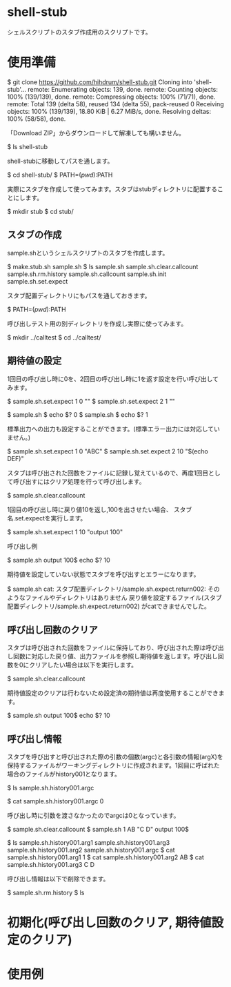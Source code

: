 # shell-stub
シェルスクリプトのスタブ作成用のスクリプトです。

# 使用準備

$ git clone https://github.com/hihdrum/shell-stub.git
Cloning into 'shell-stub'...
remote: Enumerating objects: 139, done.
remote: Counting objects: 100% (139/139), done.
remote: Compressing objects: 100% (71/71), done.
remote: Total 139 (delta 58), reused 134 (delta 55), pack-reused 0
Receiving objects: 100% (139/139), 18.80 KiB | 6.27 MiB/s, done.
Resolving deltas: 100% (58/58), done.

「Download ZIP」からダウンロードして解凍しても構いません。

$ ls
shell-stub

shell-stubに移動してパスを通します。

$ cd shell-stub/
$ PATH=$(pwd):$PATH

実際にスタブを作成して使ってみます。スタブはstubディレクトリに配置することにします。

$ mkdir stub
$ cd stub/

## スタブの作成

sample.shというシェルスクリプトのスタブを作成します。

$ make.stub.sh sample.sh
$ ls
sample.sh            sample.sh.clear.callcount  sample.sh.rm.history
sample.sh.callcount  sample.sh.init             sample.sh.set.expect

スタブ配置ディレクトリにもパスを通しておきます。

$ PATH=$(pwd):$PATH

呼び出しテスト用の別ディレクトリを作成し実際に使ってみます。

$ mkdir ../calltest
$ cd ../calltest/

## 期待値の設定
1回目の呼び出し時に0を、2回目の呼び出し時に1を返す設定を行い呼び出してみます。

$ sample.sh.set.expect 1 0 ""
$ sample.sh.set.expect 2 1 ""

$ sample.sh
$ echo $?
0
$ sample.sh
$ echo $?
1

標準出力への出力も設定することができます。(標準エラー出力には対応していません。)

$ sample.sh.set.expect 1 0 "ABC"
$ sample.sh.set.expect 2 10 "$(echo DEF)"

スタブは呼び出された回数をファイルに記録し覚えているので、再度1回目として呼び出すにはクリア処理を行って呼び出します。

$ sample.sh.clear.callcount










1回目の呼び出し時に戻り値10を返し,100を出させたい場合、
スタブ名.set.expectを実行します。

$ sample.sh.set.expect 1 10 "output 100"

呼び出し例

$ sample.sh
output 100$ echo $?
10

期待値を設定していない状態でスタブを呼び出すとエラーになります。

$ sample.sh
cat: スタブ配置ディレクトリ/sample.sh.expect.return002: そのようなファイルやディレクトリはありません
戻り値を設定するファイル(スタブ配置ディレクトリ/sample.sh.expect.return002) がcatできませんでした。

## 呼び出し回数のクリア
スタブは呼び出された回数をファイルに保持しており、呼び出された際は呼び出し回数に対応した戻り値、出力ファイルを参照し期待値を返します。呼び出し回数を0にクリアしたい場合は以下を実行します。

$ sample.sh.clear.callcount

期待値設定のクリアは行わないため設定済の期待値は再度使用することができます。

$ sample.sh
output 100$ echo $?
10

## 呼び出し情報
スタブを呼び出すと呼び出された際の引数の個数(argc)と各引数の情報(argX)を保持するファイルがワーキングディレクトリに作成されます。1回目に呼ばれた場合のファイルがhistory001となります。

$ ls
sample.sh.history001.argc

$ cat sample.sh.history001.argc
0

呼び出し時に引数を渡さなかったのでargcは0となっています。

$ sample.sh.clear.callcount
$ sample.sh 1 AB "C D"
output 100$

$ ls
sample.sh.history001.arg1  sample.sh.history001.arg3
sample.sh.history001.arg2  sample.sh.history001.argc
$ cat sample.sh.history001.arg1
1
$ cat sample.sh.history001.arg2
AB
$ cat sample.sh.history001.arg3
C D

呼び出し情報は以下で削除できます。

$ sample.sh.rm.history
$ ls

# 初期化(呼び出し回数のクリア, 期待値設定のクリア)




# 使用例
